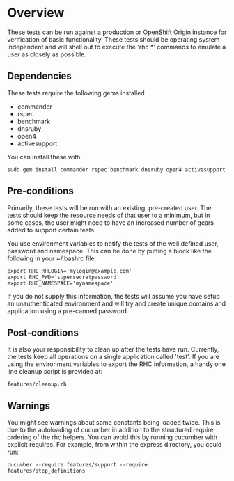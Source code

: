 Overview
==============

These tests can be run against a production or OpenShift Origin instance for
verification of basic functionality.  These tests should be operating system
independent and will shell out to execute the 'rhc *' commands to emulate a
user as closely as possible.

Dependencies
--------------

These tests require the following gems installed

* commander
* rspec
* benchmark
* dnsruby
* open4
* activesupport

You can install these with:

    sudo gem install commander rspec benchmark dnsruby open4 activesupport

Pre-conditions
--------------

Primarily, these tests will be run with an existing, pre-created user.  The
tests should keep the resource needs of that user to a minimum, but in some
cases, the user might need to have an increased number of gears added to
support certain tests.

You use environment variables to notify the tests of the well defined user,
password and namespace.  This can be done by putting a block like the following
in your ~/.bashrc file:

    export RHC_RHLOGIN='mylogin@example.com'
    export RHC_PWD='supersecretpassword'
    export RHC_NAMESPACE='mynamespace'

If you do not supply this information, the tests will assume you have setup an
unauthenticated environment and will try and create unique domains and
application using a pre-canned password.

Post-conditions
--------------

It is also your responsibility to clean up after the tests have run.  Currently,
the tests keep all operations on a single application called 'test'.  If you are
using the environment variables to export the RHC information, a handy one line
cleanup script is provided at:

    features/cleanup.rb

Warnings
--------

You might see warnings about some constants being loaded twice.  This is due to
the autoloading of cucumber in addition to the structured require ordering of
the rhc helpers.  You can avoid this by running cucumber with explicit requires.
For example, from within the express directory, you could run:

    cucumber --require features/support --require features/step_definitions
